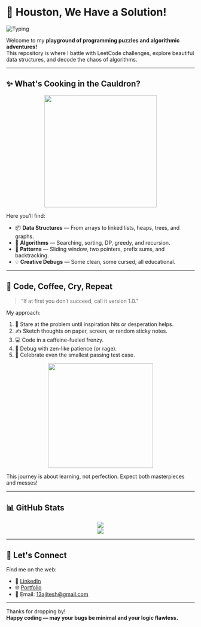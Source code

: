 # 🚀 Houston, We Have a Solution!

![Typing](https://readme-typing-svg.herokuapp.com?font=Fira+Code&duration=3000&pause=1000&color=00F7DE&center=true&vCenter=true&width=600&lines=Welcome+to+My+LeetCode+Playground!;Solving+DSA+1+problem+at+a+time.;Debugging+is+a+superpower.)


Welcome to my **playground of programming puzzles and algorithmic adventures!**  
This repository is where I battle with LeetCode challenges, explore beautiful data structures, and decode the chaos of algorithms.

---

## ✨ What's Cooking in the Cauldron?

<p align="center">
  <img src="https://media.giphy.com/media/du3J3cXyzhj75IOgvA/giphy.gif" width="300"/>
</p>

Here you’ll find:

- 📦 **Data Structures** — From arrays to linked lists, heaps, trees, and graphs.  
- 🔧 **Algorithms** — Searching, sorting, DP, greedy, and recursion.  
- 🎯 **Patterns** — Sliding window, two pointers, prefix sums, and backtracking.  
- 💡 **Creative Debugs** — Some clean, some cursed, all educational.

---

## 🧠 Code, Coffee, Cry, Repeat

> “If at first you don’t succeed, call it version 1.0.”

My approach:

1. 👀 Stare at the problem until inspiration hits or desperation helps.  
2. ✍️ Sketch thoughts on paper, screen, or random sticky notes.  
3. 💻 Code in a caffeine-fueled frenzy.  
4. 🐞 Debug with zen-like patience (or rage).  
5. 🥳 Celebrate even the smallest passing test case.

<p align="center">
  <img src="https://i.imgur.com/G7PkjwA.gif" width="280"/>
</p>

This journey is about learning, not perfection. Expect both masterpieces and messes!

---

## 📊 GitHub Stats

<p align="center">
  <img src="https://github-readme-stats.vercel.app/api?username=AjiteshSharma&show_icons=true&theme=tokyonight&hide=issues,prs" />
  <br/>
  <img src="https://github-readme-streak-stats.herokuapp.com/?user=AjiteshSharma&theme=tokyonight" />
</p>

---


## 🤝 Let's Connect

Find me on the web:

- 💼 [LinkedIn](https://www.linkedin.com/ajitesh-sharma)  
- 🌐 [Portfolio](https://aj1312.github.io/ajiteshportfolio)  
- 📧 Email: 13ajitesh@gmail.com

---


Thanks for dropping by!  
**Happy coding — may your bugs be minimal and your logic flawless.**

